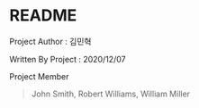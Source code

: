 # README

Project Author : 김민혁

Written By Project : 2020/12/07

Project Member
> John Smith,
  Robert Williams,
  William Miller
